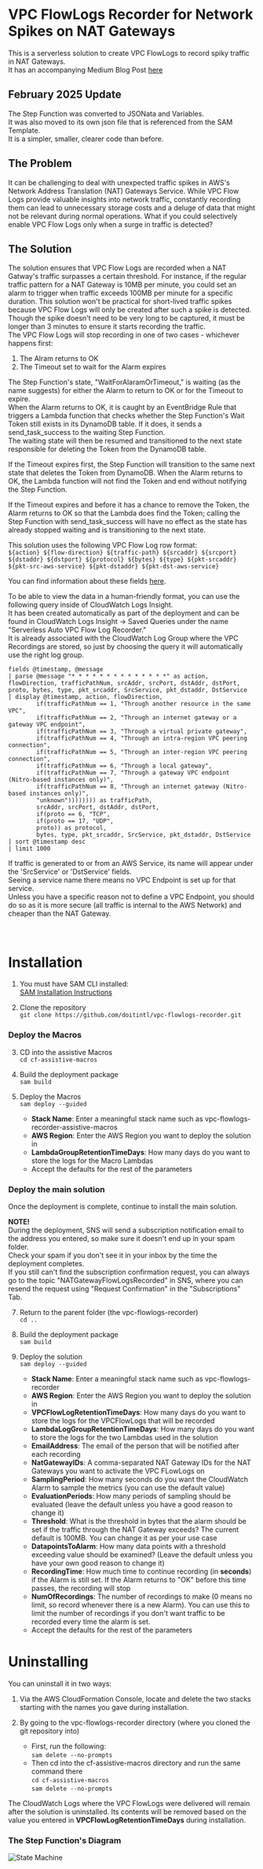 <h1>VPC FlowLogs Recorder for Network Spikes on NAT Gateways</h1>

This is a serverless solution to create VPC FlowLogs to record spiky traffic in NAT Gateways.  
It has an accompanying Medium Blog Post [here](https://medium.com/doit-international/serverless-vpc-flow-logs-recording-nat-gateway-traffic-spikes-a37658821302)

<h2>February 2025 Update</h2>

The Step Function was converted to JSONata and Variables.  
It was also moved to its own json file that is referenced from the SAM Template.  
It is a simpler, smaller, clearer code than before.  

<h2>The Problem</h2>

It can be challenging to deal with unexpected traffic spikes in AWS's Network Address Translation (NAT) Gateways Service. While VPC Flow Logs provide valuable insights into network traffic, constantly recording them can lead to unnecessary storage costs and a deluge of data that might not be relevant during normal operations.
What if you could selectively enable VPC Flow Logs only when a surge in traffic is detected?

<h2>The Solution</h2>

The solution ensures that VPC Flow Logs are recorded when a NAT Gatway's traffic surpasses a certain threshold. For instance, if the regular traffic pattern for a NAT Gateway is 10MB per minute, you could set an alarm to trigger when traffic exceeds 100MB per minute for a specific duration.
This solution won't be practical for short-lived traffic spikes because VPC Flow Logs will only be created after such a spike is detected. Though the spike doesn't need to be very long to be captured, it must be longer than 3 minutes to ensure it starts recording the traffic.  
The VPC Flow Logs will stop recording in one of two cases - whichever happens first:  
1. The Alram returns to OK
2. The Timeout set to wait for the Alarm expires

The Step Function's state, "WaitForAlaramOrTimeout," is waiting (as the name suggests) for either the Alarm to return to OK or for the Timeout to expire.  
When the Alarm returns to OK, it is caught by an EventBridge Rule that triggers a Lambda function that checks whether the Step Function's Wait Token still exists in its DynamoDB table. If it does, it sends a send_task_success to the waiting Step Function.  
The waiting state will then be resumed and transitioned to the next state responsible for deleting the Token from the DynamoDB table.  

If the Timeout expires first, the Step Function will transition to the same next state that deletes the Token from DynamoDB. When the Alarm returns to OK, the Lambda function will not find the Token and end without notifying the Step Function.  

If the Timeout expires and before it has a chance to remove the Token, the Alarm returns to OK so that the Lambda does find the Token; calling the Step Function with send_task_success will have no effect as the state has already stopped waiting and is transitioning to the next state.

This solution uses the following VPC Flow Log row format:  
```${action} ${flow-direction} ${traffic-path} ${srcaddr} ${srcport} ${dstaddr} ${dstport} ${protocol} ${bytes} ${type} ${pkt-srcaddr} ${pkt-src-aws-service} ${pkt-dstaddr} ${pkt-dst-aws-service}```

You can find information about these fields [here](https://docs.aws.amazon.com/vpc/latest/userguide/flow-log-records.html#flow-logs-fields).

To be able to view the data in a human-friendly format, you can use the following query inside of CloudWatch Logs Insight.  
It has been created automatically as part of the deployment and can be found in CloudWatch Logs Insight -> Saved Queries under the name "Serverless Auto VPC Flow Log Recorder."  
It is already associated with the CloudWatch Log Group where the VPC Recordings are stored, so just by choosing the query it will automatically use the right log group.

```
fields @timestamp, @message
| parse @message "* * * * * * * * * * * * * *" as action, flowDirection, trafficPathNum, srcAddr, srcPort, dstAddr, dstPort, proto, bytes, type, pkt_srcaddr, SrcService, pkt_dstaddr, DstService
| display @timestamp, action, flowDirection, 
        if(trafficPathNum == 1, "Through another resource in the same VPC",
        if(trafficPathNum == 2, "Through an internet gateway or a gateway VPC endpoint",
        if(trafficPathNum == 3, "Through a virtual private gateway",
        if(trafficPathNum == 4, "Through an intra-region VPC peering connection",
        if(trafficPathNum == 5, "Through an inter-region VPC peering connection",
        if(trafficPathNum == 6, "Through a local gateway",
        if(trafficPathNum == 7, "Through a gateway VPC endpoint (Nitro-based instances only)",
        if(trafficPathNum == 8, "Through an internet gateway (Nitro-based instances only)",
        "unknown")))))))) as trafficPath,
        srcAddr, srcPort, dstAddr, dstPort, 
        if(proto == 6, "TCP",
        if(proto == 17, "UDP",
        proto)) as protocol,
        bytes, type, pkt_srcaddr, SrcService, pkt_dstaddr, DstService
| sort @timestamp desc 
| limit 1000
```

If traffic is generated to or from an AWS Service, its name will appear under the 'SrcService' or 'DstService' fields.  
Seeing a service name there means no VPC Endpoint is set up for that service.  
Unless you have a specific reason not to define a VPC Endpoint, you should do so as it is more secure (all traffic is internal to the AWS Network) and cheaper than the NAT Gateway.  
<br><br/>
<h1>Installation</h1>

1. You must have SAM CLI installed:  
[SAM Installation Instructions](https://docs.aws.amazon.com/serverless-application-model/latest/developerguide/install-sam-cli.html)

2. Clone the repository  
   `git clone https://github.com/doitintl/vpc-flowlogs-recorder.git`

<h3>Deploy the Macros</h3>

3. CD into the assistive Macros  
   `cd cf-assistive-macros`

4. Build the deployment package  
   `sam build`

5. Deploy the Macros  
   `sam deploy --guided`
   - **Stack Name**: Enter a meaningful stack name such as vpc-flowlogs-recorder-assistive-macros
   - **AWS Region**: Enter the AWS Region you want to deploy the solution in
   - **LambdaGroupRetentionTimeDays**: How many days do you want to store the logs for the Macro Lambdas
   - Accept the defaults for the rest of the parameters

<h3>Deploy the main solution</h3>

Once the deployment is complete, continue to install the main solution.  

**NOTE!**  
During the deployment, SNS will send a subscription notification email to the address you entered, so make sure it doesn't end up in your spam folder.  
Check your spam if you don't see it in your inbox by the time the deployment completes.  
If you still can't find the subscription confirmation request, you can always go to the topic "NATGatewayFlowLogsRecorded" in SNS, where you can resend the request using "Request Confirmation" in the "Subscriptions" Tab.  

7. Return to the parent folder (the vpc-flowlogs-recorder)  
   `cd ..`

8. Build the deployment package  
   `sam build`

9. Deploy the solution  
   `sam deploy --guided`
   - **Stack Name**: Enter a meaningful stack name such as vpc-flowlogs-recorder
   - **AWS Region**: Enter the AWS Region you want to deploy the solution in
   - **VPCFlowLogRetentionTimeDays**: How many days do you want to store the logs for the VPCFlowLogs that will be recorded
   - **LambdaLogGroupRetentionTimeDays**: How many days do you want to store the logs for the two Lambdas used in the solution
   - **EmailAddress**: The email of the person that will be notified after each recording
   - **NatGatewayIDs**: A comma-separated NAT Gateway IDs for the NAT Gateways you want to activate the VPC FLowLogs on
   - **SamplingPeriod**: How many seconds do you want the CloudWatch Alarm to sample the metrics (you can use the default value)
   - **EvaluationPeriods**: How many periods of sampling should be evaluated (leave the default unless you have a good reason to change it)
   - **Threshold**: What is the threshold in bytes that the alarm should be set if the traffic through the NAT Gateway exceeds?
                    The current default is 100MB. You can change it as per your use case
   - **DatapointsToAlarm**: How many data points with a threshold exceeding value should be examined?
                            (Leave the default unless you have your own good reason to change it)
   - **RecordingTime**: How much time to continue recording (in **seconds**) if the Alarm is still set.
                        If the Alarm returns to "OK" before this time passes, the recording will stop
   - **NumOfRecordings**: The number of recordings to make (0 means no limit, so record whenever there is a new Alarm).
                          You can use this to limit the number of recordings if you don't want traffic to be recorded every time the alarm is set.
   - Accept the defaults for the rest of the parameters


<h1>Uninstalling</h1>
You can uninstall it in two ways:  

1. Via the AWS CloudFormation Console, locate and delete the two stacks starting with the names you gave during installation.

2. By going to the vpc-flowlogs-recorder directory (where you cloned the git repository into)  
    - First, run the following:  
      `sam delete --no-prompts`
    - Then cd into the cf-assistive-macros directory and run the same command there  
      `cd cf-assistive-macros`  
      `sam delete --no-prompts`

The CloudWatch Logs where the VPC FlowLogs were delivered will remain after the solution is uninstalled.
Its contents will be removed based on the value you entered in **VPCFlowLogRetentionTimeDays** during installation.


<h3>The Step Function's Diagram</h3>

![State Machine](stepfunctions_graph.svg)

